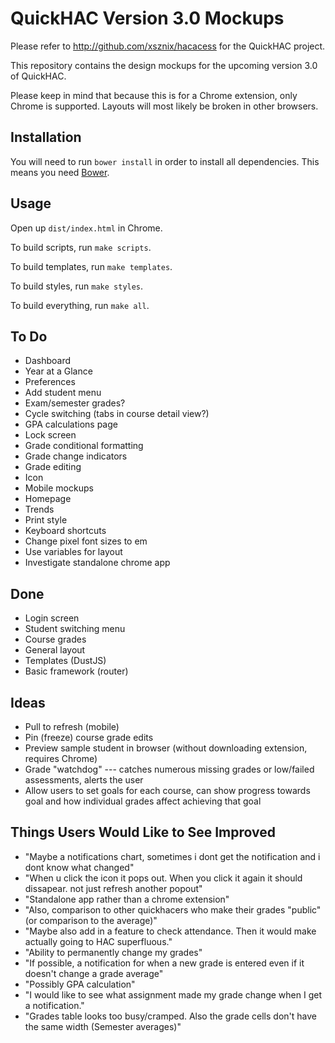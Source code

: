 # QuickHAC Version 3.0 Mockups

Please refer to http://github.com/xsznix/hacacess for the QuickHAC project.

This repository contains the design mockups for the upcoming version 3.0 of QuickHAC.

Please keep in mind that because this is for a Chrome extension, only Chrome is supported. Layouts will most likely be broken in other browsers.

## Installation

You will need to run `bower install` in order to install all dependencies. This means you need [Bower](http://bower.io).

## Usage

Open up `dist/index.html` in Chrome.

To build scripts, run `make scripts`.

To build templates, run `make templates`.

To build styles, run `make styles`.

To build everything, run `make all`.

## To Do

* Dashboard
* Year at a Glance
* Preferences
* Add student menu
* Exam/semester grades?
* Cycle switching (tabs in course detail view?)
* GPA calculations page
* Lock screen
* Grade conditional formatting
* Grade change indicators
* Grade editing
* Icon
* Mobile mockups
* Homepage
* Trends
* Print style
* Keyboard shortcuts
* Change pixel font sizes to em
* Use variables for layout
* Investigate standalone chrome app

## Done

* Login screen
* Student switching menu
* Course grades
* General layout
* Templates (DustJS)
* Basic framework (router)

## Ideas 

* Pull to refresh (mobile)
* Pin (freeze) course grade edits
* Preview sample student in browser (without downloading extension, requires Chrome)
* Grade "watchdog" --- catches numerous missing grades or low/failed assessments, alerts the user
* Allow users to set goals for each course, can show progress towards goal and how individual grades affect achieving that goal


## Things Users Would Like to See Improved

- "Maybe a notifications chart, sometimes i dont get the notification and i dont know what changed"
- "When u click the icon it pops out. When you click it again it should dissapear. not just refresh another popout"
- "Standalone app rather than a chrome extension"
- "Also, comparison to other quickhacers who make their grades "public" (or comparison to the average)"
- "Maybe also add in a feature to check attendance. Then it would make actually going to HAC superfluous."
- "Ability to permanently change my grades"
- "If possible, a notification for when a new grade is entered even if it doesn't change a grade average"
- "Possibly GPA calculation"
- "I would like to see what assignment made my grade change when I get a notification."
- "Grades table looks too busy/cramped. Also the grade cells don't have the same width (Semester averages)"
